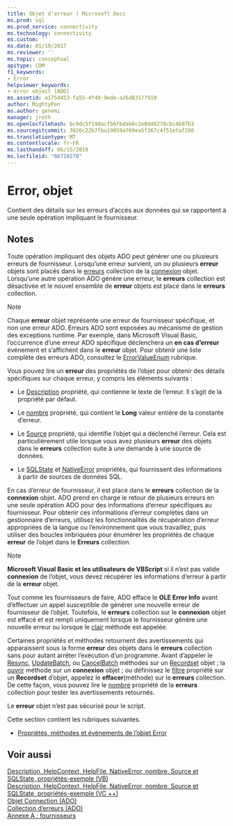 ```yaml
---
title: Objet d’erreur | Microsoft Docs
ms.prod: sql
ms.prod_service: connectivity
ms.technology: connectivity
ms.custom: ''
ms.date: 01/19/2017
ms.reviewer: ''
ms.topic: conceptual
apitype: COM
f1_keywords:
- Error
helpviewer_keywords:
- error object [ADO]
ms.assetid: a175d453-fa55-4f49-9ede-a26d83177919
author: MightyPen
ms.author: genemi
manager: jroth
ms.openlocfilehash: bc9dc5f19dacfb6fbdab8c2e0dd8278cbc4b97b3
ms.sourcegitcommit: 3026c22b7fba19059a769ea5f367c4f51efaf286
ms.translationtype: MT
ms.contentlocale: fr-FR
ms.lasthandoff: 06/15/2019
ms.locfileid: "66719278"
---
```

# <a name="error-object"></a>Error, objet
Contient des détails sur les erreurs d’accès aux données qui se rapportent à une seule opération impliquant le fournisseur.  
  
## <a name="remarks"></a>Notes  
 Toute opération impliquant des objets ADO peut générer une ou plusieurs erreurs de fournisseur. Lorsqu’une erreur survient, un ou plusieurs **erreur** objets sont placés dans le [erreurs](../../../ado/reference/ado-api/errors-collection-ado.md) collection de la [connexion](../../../ado/reference/ado-api/connection-object-ado.md) objet. Lorsqu’une autre opération ADO génère une erreur, le **erreurs** collection est désactivée et le nouvel ensemble de **erreur** objets est placé dans le **erreurs** collection.  
  
> [!NOTE]
>  Chaque **erreur** objet représente une erreur de fournisseur spécifique, et non une erreur ADO. Erreurs ADO sont exposées au mécanisme de gestion des exceptions runtime. Par exemple, dans Microsoft Visual Basic, l’occurrence d’une erreur ADO spécifique déclenchera un **en cas d’erreur** événement et s’affichent dans le **erreur** objet. Pour obtenir une liste complète des erreurs ADO, consultez le [ErrorValueEnum](../../../ado/reference/ado-api/errorvalueenum.md) rubrique.  
  
 Vous pouvez lire un **erreur** des propriétés de l’objet pour obtenir des détails spécifiques sur chaque erreur, y compris les éléments suivants :  
  
-   Le [Description](../../../ado/reference/ado-api/description-property.md) propriété, qui contienne le texte de l’erreur. Il s’agit de la propriété par défaut.  
  
-   Le [nombre](../../../ado/reference/ado-api/number-property-ado.md) propriété, qui contient le **Long** valeur entière de la constante d’erreur.  
  
-   Le [Source](../../../ado/reference/ado-api/source-property-ado-error.md) propriété, qui identifie l’objet qui a déclenché l’erreur. Cela est particulièrement utile lorsque vous avez plusieurs **erreur** des objets dans le **erreurs** collection suite à une demande à une source de données.  
  
-   Le [SQLState](../../../ado/reference/ado-api/sqlstate-property.md) et [NativeError](../../../ado/reference/ado-api/nativeerror-property-ado.md) propriétés, qui fournissent des informations à partir de sources de données SQL.  
  
 En cas d’erreur de fournisseur, il est placé dans le **erreurs** collection de la **connexion** objet. ADO prend en charge le retour de plusieurs erreurs en une seule opération ADO pour des informations d’erreur spécifiques au fournisseur. Pour obtenir ces informations d’erreur complètes dans un gestionnaire d’erreurs, utilisez les fonctionnalités de récupération d’erreur appropriées de la langue ou l’environnement que vous travaillez, puis utiliser des boucles imbriquées pour énumérer les propriétés de chaque **erreur** de l’objet dans le **Erreurs** collection.  
  
> [!NOTE]
>  **Microsoft Visual Basic et les utilisateurs de VBScript** si il n’est pas valide **connexion** de l’objet, vous devez récupérer les informations d’erreur à partir de la **erreur** objet.  
  
 Tout comme les fournisseurs de faire, ADO efface le **OLE Error Info** avant d’effectuer un appel susceptible de générer une nouvelle erreur de fournisseur de l’objet. Toutefois, le **erreurs** collection sur le **connexion** objet est effacé et est rempli uniquement lorsque le fournisseur génère une nouvelle erreur ou lorsque le [clair](../../../ado/reference/ado-api/clear-method-ado.md) méthode est appelée.  
  
 Certaines propriétés et méthodes retournent des avertissements qui apparaissent sous la forme **erreur** des objets dans le **erreurs** collection sans pour autant arrêter l’exécution d’un programme. Avant d’appeler le [Resync](../../../ado/reference/ado-api/resync-method.md), [UpdateBatch](../../../ado/reference/ado-api/updatebatch-method.md), ou [CancelBatch](../../../ado/reference/ado-api/cancelbatch-method-ado.md) méthodes sur un [Recordset](../../../ado/reference/ado-api/recordset-object-ado.md) objet ; la [ouvrir](../../../ado/reference/ado-api/open-method-ado-connection.md) méthode sur un **connexion** objet ; ou définissez le [filtre](../../../ado/reference/ado-api/filter-property.md) propriété sur un **Recordset** d’objet, appelez le **effacer**(méthode) sur le **erreurs** collection. De cette façon, vous pouvez lire le [nombre](../../../ado/reference/ado-api/count-property-ado.md) propriété de la **erreurs** collection pour tester les avertissements retournés.  
  
 Le **erreur** objet n’est pas sécurisé pour le script.  
  
 Cette section contient les rubriques suivantes.  
  
-   [Propriétés, méthodes et événements de l’objet Error](../../../ado/reference/ado-api/error-object-properties-methods-and-events.md)  
  
## <a name="see-also"></a>Voir aussi  
 [Description, HelpContext, HelpFile, NativeError, nombre, Source et SQLState, propriétés-exemple (VB)](../../../ado/reference/ado-api/description-helpcontext-helpfile-nativeerror-number-source-example-vb.md)   
 [Description, HelpContext, HelpFile, NativeError, nombre, Source et SQLState, propriétés-exemple (VC ++)](../../../ado/reference/ado-api/description-helpcontext-helpfile-nativeerror-number-source-example-vc.md)   
 [Objet Connection (ADO)](../../../ado/reference/ado-api/connection-object-ado.md)   
 [Collection d’erreurs (ADO)](../../../ado/reference/ado-api/errors-collection-ado.md)   
 [Annexe A : fournisseurs](../../../ado/guide/appendixes/appendix-a-providers.md)
